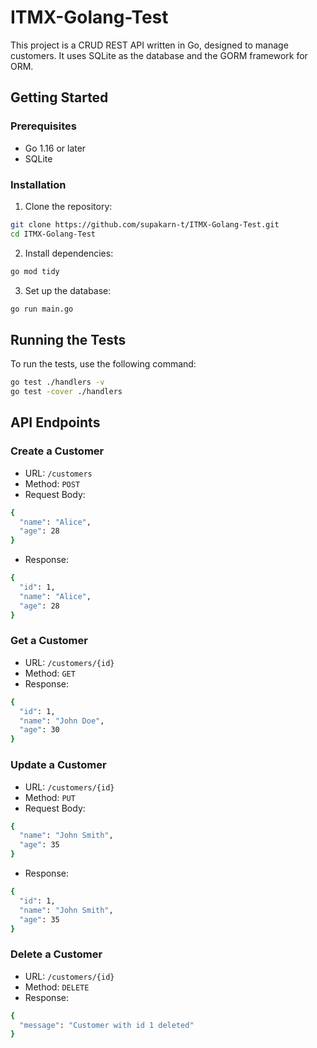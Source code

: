 # ITMX-Golang-Test

This project is a CRUD REST API written in Go, designed to manage customers. It uses SQLite as the database and the GORM framework for ORM.

## Getting Started

### Prerequisites

- Go 1.16 or later
- SQLite

### Installation

1. Clone the repository:

```sh
git clone https://github.com/supakarn-t/ITMX-Golang-Test.git
cd ITMX-Golang-Test
```

2. Install dependencies:

```sh
go mod tidy
```

3. Set up the database:

```sh
go run main.go
```

## Running the Tests

To run the tests, use the following command:

```sh
go test ./handlers -v
go test -cover ./handlers
```

## API Endpoints

### Create a Customer

- URL: `/customers`
- Method: `POST`
- Request Body:

```sh
{
  "name": "Alice",
  "age": 28
}
```

- Response:

```sh
{
  "id": 1,
  "name": "Alice",
  "age": 28
}
```

### Get a Customer

- URL: `/customers/{id}`
- Method: `GET`
- Response:

```sh
{
  "id": 1,
  "name": "John Doe",
  "age": 30
}
```

### Update a Customer

- URL: `/customers/{id}`
- Method: `PUT`
- Request Body:

```sh
{
  "name": "John Smith",
  "age": 35
}
```

- Response:

```sh
{
  "id": 1,
  "name": "John Smith",
  "age": 35
}
```

### Delete a Customer

- URL: `/customers/{id}`
- Method: `DELETE`
- Response:

```sh
{
  "message": "Customer with id 1 deleted"
}
```
